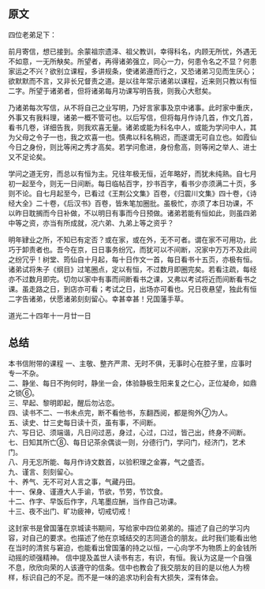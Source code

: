 ## 原文
四位老弟足下：

前月寄信，想已接到。余蒙祖宗遗泽、祖父教训，幸得科名，内顾无所忧，外遇无不如意，一无所觖矣。所望者，再得诸弟强立，同心一力，何患令名之不显？何患家运之不兴？欲别立课程，多讲规条，使诸弟遵而行之，又恐诸弟习见而生厌心；欲默默而不言，又非长兄督责之道。是以往年常示诸弟以课程，近来则只教以有恒二字。所望于诸弟者，但将诸弟每月功课写明告我，则我心大慰矣。

乃诸弟每次写信，从不将自己之业写明，乃好言家事及京中诸事。此时家中重庆，外事又有我料理，诸弟一概不管可也。以后写信，但将每月作诗几首，作文几首，看书几卷，详细告我，则我欢喜无量。诸弟或能为科名中人，或能为学问中人，其为父母之令子一也，我之欢喜一也。慎弗以科名稍迟，而遂谓无可自立也。如霞仙今日之身份，则比等闲之秀才高矣。若学问愈进，身份愈高，则等闲之举人、进士又不足论矣。

学问之道无穷，而总以有恒为主。兄往年极无恒，近年略好，而犹未纯熟。自七月初一起至今，则无一日间断。每日临帖百字，抄书百字，看书少亦须满二十页，多则不论。自七月起至今，已看过《王荆公文集》百卷，《归震川文集》四十卷，《诗经大全》二十卷，《后汉书》百卷，皆朱笔加圈批。虽极忙，亦须了本日功课，不以昨日耽搁而今日补做，不以明日有事而今日预做。诸弟若能有恒如此，则虽四弟中等之资，亦当有所成就，况六弟、九弟上等之资乎？

明年肄业之所，不知已有定否？或在家，或在外，无不可者。谓在家不可用功，此巧于卸责者也。吾今在京，日日事务纷冗，而犹可以不间断，况家中万万不及此间之纷冗乎！树堂、筠仙自十月起，每十日作文一首，每日看书十五页，亦极有恒。诸弟试将朱子《纲目》过笔圈点，定以有恒，不过数月即圈完矣。若看注疏，每经亦不过数月即完。切勿以家中有事而间断看书之课，又弗以考试将近而间断看书之课。虽走路之日，到店亦可看；考试之日，出场亦可看也。兄日夜悬望，独此有恒二字告诸弟，伏愿诸弟刻刻留心。幸甚幸甚！兄国藩手草。

道光二十四年十一月廿一日

## 总结
本书信附带的课程
一、主敬、整齐严肃、无时不俱，无事时心在腔子里，应事时专一不杂。<br>
二、静坐、每日不拘何时，静坐一会，体验静极生阳来复之仁心，正位凝命，如鼎之锁⑥。<br>
三、早起、黎明即起，醒后勿沾恋。<br>
四、读书不二、一书未点完，断不看他书，东翻西阅，都是徇外⑦为人。<br>
五、读史、廿三史每日读十页，虽有事，不间断。<br>
六、写日记、须端谐，凡日问过恶，身过，心过，口过，皆己出，终身不间断。<br>
七、日知其所亡⑧、每日记茶余偶谈一则，分德行门，学问门，经济门，艺术门。<br>
八、月无忘所能、每月作诗文数首，以验积理之金寡，气之盛否。<br>
九、谨言、刻刻留心。<br>
十、养气、无不可对人言之事，气藏丹田。<br>
十一、保身、谨遵大人手谕，节欲，节劳，节饮食。<br>
十二、作字、早饭后作字，凡笔墨应酬，当作自己功课。<br>
十三、夜不出门、旷功疲神，切戒切戒！<br>

这封家书是曾国藩在京城读书期间，写给家中四位弟弟的。描述了自己的学习内容，对自己的要求。也描述了他在京城结交的志同道合的朋友。此时我们能看出他在当时的清贫与窘迫，也能看出曾国藩的持之以恒，一心向学不为物质上的金钱所动摇的顽强精神。
信中提及盖世人读书有志，有识，有恒。我认为这是一个自强不息，欣欣向荣的人该遵守的信条。信中也教会了我交朋友的目的是以他人为榜样，标识自己的不足。而不是一味的追求功利会有大损失，深有体会。